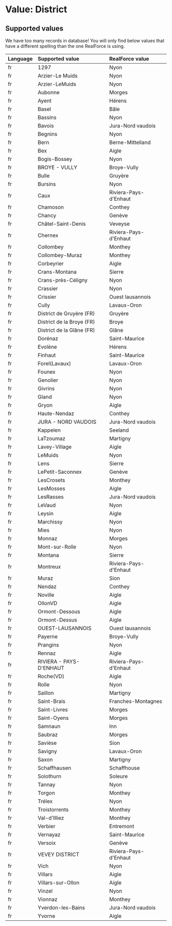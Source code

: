 # Value: District

## Supported values

We have too many records in database!
You will only find below values that have a different spelling than the one RealForce is using.

| Language | Supported value | RealForce value |
| :--- | :--- | :--- |
| fr | 1297 | Nyon |
| fr | Arzier-Le Muids | Nyon |
| fr | Arzier-LeMuids | Nyon |
| fr | Aubonne | Morges |
| fr | Ayent | Hérens |
| fr | Basel | Bâle |
| fr | Bassins | Nyon |
| fr | Bavois | Jura-Nord vaudois |
| fr | Begnins | Nyon |
| fr | Bern | Berne-Mittelland |
| fr | Bex | Aigle |
| fr | Bogis-Bossey | Nyon |
| fr | BROYE - VULLY | Broye-Vully |
| fr | Bulle | Gruyère |
| fr | Bursins | Nyon |
| fr | Caux | Riviera-Pays-d'Enhaut |
| fr | Chamoson | Conthey |
| fr | Chancy | Genève |
| fr | Châtel-Saint-Denis | Veveyse |
| fr | Chernex | Riviera-Pays-d'Enhaut |
| fr | Collombey | Monthey |
| fr | Collombey-Muraz | Monthey |
| fr | Corbeyrier | Aigle |
| fr | Crans-Montana | Sierre |
| fr | Crans-près-Céligny | Nyon |
| fr | Crassier | Nyon |
| fr | Crissier | Ouest lausannois |
| fr | Cully | Lavaux-Oron |
| fr | District de Gruyère (FR) | Gruyère |
| fr | District de la Broye (FR) | Broye |
| fr | District de la Glâne (FR) | Glâne |
| fr | Dorénaz | Saint-Maurice |
| fr | Evolène | Hérens |
| fr | Finhaut | Saint-Maurice |
| fr | Forel(Lavaux) | Lavaux-Oron |
| fr | Founex | Nyon |
| fr | Genolier | Nyon |
| fr | Givrins | Nyon |
| fr | Gland | Nyon |
| fr | Gryon | Aigle |
| fr | Haute-Nendaz | Conthey |
| fr | JURA - NORD VAUDOIS | Jura-Nord vaudois |
| fr | Kappelen | Seeland |
| fr | LaTzoumaz | Martigny |
| fr | Lavey-Village | Aigle |
| fr | LeMuids | Nyon |
| fr | Lens | Sierre |
| fr | LePetit-Saconnex | Genève |
| fr | LesCrosets | Monthey |
| fr | LesMosses | Aigle |
| fr | LesRasses | Jura-Nord vaudois |
| fr | LeVaud | Nyon |
| fr | Leysin | Aigle |
| fr | Marchissy | Nyon |
| fr | Mies | Nyon |
| fr | Monnaz | Morges |
| fr | Mont-sur-Rolle | Nyon |
| fr | Montana | Sierre |
| fr | Montreux | Riviera-Pays-d'Enhaut |
| fr | Muraz | Sion |
| fr | Nendaz | Conthey |
| fr | Noville | Aigle |
| fr | OllonVD | Aigle |
| fr | Ormont-Dessous | Aigle |
| fr | Ormont-Dessus | Aigle |
| fr | OUEST-LAUSANNOIS | Ouest lausannois |
| fr | Payerne | Broye-Vully |
| fr | Prangins | Nyon |
| fr | Rennaz | Aigle |
| fr | RIVIERA - PAYS-D'ENHAUT | Riviera-Pays-d'Enhaut |
| fr | Roche(VD) | Aigle |
| fr | Rolle | Nyon |
| fr | Saillon | Martigny |
| fr | Saint-Brais | Franches-Montagnes |
| fr | Saint-Livres | Morges |
| fr | Saint-Oyens | Morges |
| fr | Samnaun | Inn |
| fr | Saubraz | Morges |
| fr | Savièse | Sion |
| fr | Savigny | Lavaux-Oron |
| fr | Saxon | Martigny |
| fr | Schaffhausen | Schaffhouse |
| fr | Solothurn | Soleure |
| fr | Tannay | Nyon |
| fr | Torgon | Monthey |
| fr | Trélex | Nyon |
| fr | Troistorrents | Monthey |
| fr | Val-d'Illiez | Monthey |
| fr | Verbier | Entremont |
| fr | Vernayaz | Saint-Maurice |
| fr | Versoix | Genève |
| fr | VEVEY DISTRICT | Riviera-Pays-d'Enhaut |
| fr | Vich | Nyon |
| fr | Villars | Aigle |
| fr | Villars-sur-Ollon | Aigle |
| fr | Vinzel | Nyon |
| fr | Vionnaz | Monthey |
| fr | Yverdon-les-Bains | Jura-Nord vaudois |
| fr | Yvorne | Aigle |
